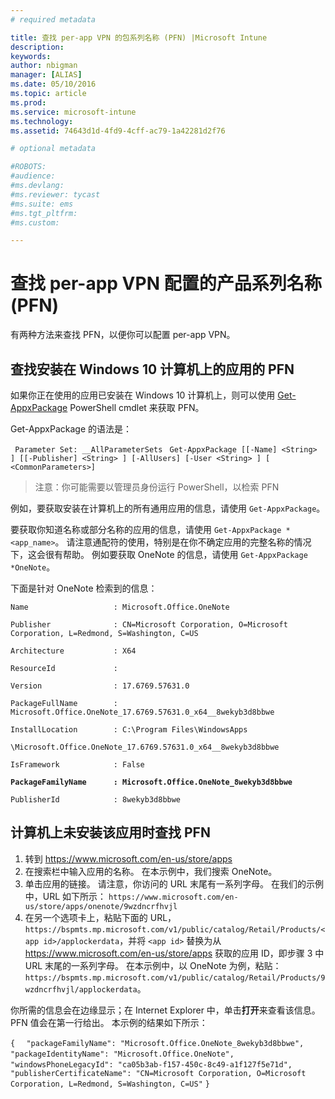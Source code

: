 ```yaml
---
# required metadata

title: 查找 per-app VPN 的包系列名称 (PFN) |Microsoft Intune
description:
keywords:
author: nbigman
manager: [ALIAS]
ms.date: 05/10/2016
ms.topic: article
ms.prod:
ms.service: microsoft-intune
ms.technology:
ms.assetid: 74643d1d-4fd9-4cff-ac79-1a42281d2f76

# optional metadata

#ROBOTS:
#audience:
#ms.devlang:
#ms.reviewer: tycast
#ms.suite: ems
#ms.tgt_pltfrm:
#ms.custom:

---
```


# 查找 per-app VPN 配置的产品系列名称 (PFN)

有两种方法来查找 PFN，以便你可以配置 per-app VPN。

## 查找安装在 Windows 10 计算机上的应用的 PFN 

如果你正在使用的应用已安装在 Windows 10 计算机上，则可以使用 [Get-AppxPackage](https://technet.microsoft.com/library/hh856044.aspx) PowerShell cmdlet 来获取 PFN。

Get-AppxPackage 的语法是：

` Parameter Set: __AllParameterSets`
` Get-AppxPackage [[-Name] <String> ] [[-Publisher] <String> ] [-AllUsers] [-User <String> ] [ <CommonParameters>]`

> 注意：你可能需要以管理员身份运行 PowerShell，以检索 PFN

例如，要获取安装在计算机上的所有通用应用的信息，请使用 `Get-AppxPackage`。

要获取你知道名称或部分名称的应用的信息，请使用 `Get-AppxPackage *<app_name>`。 请注意通配符的使用，特别是在你不确定应用的完整名称的情况下，这会很有帮助。 例如要获取 OneNote 的信息，请使用 `Get-AppxPackage *OneNote`。


下面是针对 OneNote 检索到的信息：

`Name                   : Microsoft.Office.OneNote`

`Publisher              : CN=Microsoft Corporation, O=Microsoft Corporation, L=Redmond, S=Washington, C=US`

`Architecture           : X64`

`ResourceId             :`

`Version                : 17.6769.57631.0`

`PackageFullName        : Microsoft.Office.OneNote_17.6769.57631.0_x64__8wekyb3d8bbwe`

`InstallLocation        : C:\Program Files\WindowsApps`

`\Microsoft.Office.OneNote_17.6769.57631.0_x64__8wekyb3d8bbwe`

`IsFramework            : False`

**`PackageFamilyName      : Microsoft.Office.OneNote_8wekyb3d8bbwe`**

`PublisherId            : 8wekyb3d8bbwe`



## 计算机上未安装该应用时查找 PFN

1.  转到 https://www.microsoft.com/en-us/store/apps
2.  在搜索栏中输入应用的名称。 在本示例中，我们搜索 OneNote。
3.  单击应用的链接。 请注意，你访问的 URL 末尾有一系列字母。 在我们的示例中，URL 如下所示：
`https://www.microsoft.com/en-us/store/apps/onenote/9wzdncrfhvjl`
4.  在另一个选项卡上，粘贴下面的 URL，`https://bspmts.mp.microsoft.com/v1/public/catalog/Retail/Products/<app id>/applockerdata`，并将 `<app id>` 替换为从 https://www.microsoft.com/en-us/store/apps 获取的应用 ID，即步骤 3 中 URL 末尾的一系列字母。 在本示例中，以 OneNote 为例，粘贴：`https://bspmts.mp.microsoft.com/v1/public/catalog/Retail/Products/9wzdncrfhvjl/applockerdata`。

你所需的信息会在边缘显示；在 Internet Explorer 中，单击**打开**来查看该信息。 PFN 值会在第一行给出。 本示例的结果如下所示：
 

`{`
`  "packageFamilyName": "Microsoft.Office.OneNote_8wekyb3d8bbwe",`
`  "packageIdentityName": "Microsoft.Office.OneNote",`
`  "windowsPhoneLegacyId": "ca05b3ab-f157-450c-8c49-a1f127f5e71d",`
`  "publisherCertificateName": "CN=Microsoft Corporation, O=Microsoft Corporation, L=Redmond, S=Washington, C=US"`
`}`



<!--HONumber=Jun16_HO1-->


